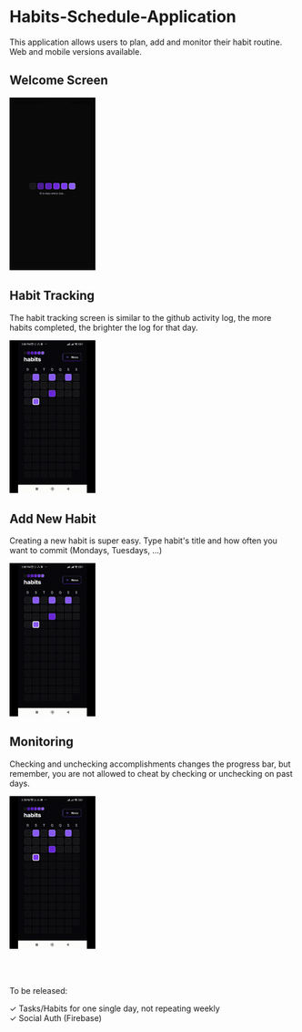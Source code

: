# Habits-Schedule-Application

This application allows users to plan, add and monitor their habit routine. Web and mobile versions available.

## Welcome Screen  <br>

<img src="https://github.com/RafaeldeLimaThomaz/Habits-Schedule-Application/blob/master/readme_assets/welcome_screen.jpg "  width="30%" height="30%" />    
  
 <br>
  




## Habit Tracking 

The habit tracking screen is similar to the github activity log, the more habits completed, the brighter the log for that day.

<img src="https://github.com/RafaeldeLimaThomaz/Habits-Schedule-Application/blob/master/readme_assets/01.gif "  width="30%" height="30%" />  

  
  


## Add New Habit 

Creating a new habit is super easy. Type habit's title and how often you want to commit (Mondays, Tuesdays, ...) 

<img src="https://github.com/RafaeldeLimaThomaz/Habits-Schedule-Application/blob/master/readme_assets/02.gif "  width="30%" height="30%" />
  
  
  


## Monitoring 

Checking and unchecking accomplishments changes the progress bar, but remember, you are not allowed to cheat by checking or unchecking on past days.  

<img src="https://github.com/RafaeldeLimaThomaz/Habits-Schedule-Application/blob/master/readme_assets/03.gif "  width="30%" height="30%" />  
  
    
 <br><br>
 
  
    
    


To be released:

✓ Tasks/Habits for one single day, not repeating weekly  
✓ Social Auth (Firebase)


